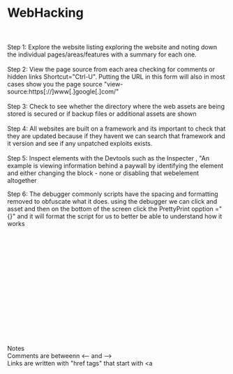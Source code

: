# WebHacking
<br><br>
Step 1: Explore the website listing exploring the website and noting down the individual pages/areas/features with a summary for each one.
<br><br>
Step 2: View the page source from each area checking for comments or hidden links Shortcut="Ctrl-U". Putting the URL in this form will also in most cases show you the page source "view-source:https[://]www[.]google[.]com/"
<br><br>
Step 3: Check to see whether the directory where the web assets are being stored is secured or if backup files or additional assets are shown 
<br><br>
Step 4: All websites are built on a framework and its important to check that they are updated because if they havent we can search that framework and it version and see if any unpatched exploits exists.<br><br>
Step 5: Inspect elements with the Devtools such as the Inspecter , "An example is viewing information behind a paywall by identifying the element and either changing the block - none or disabling that webelement altogether

Step 6: The debugger commonly scripts have the spacing and formatting removed to obfuscate what it does. using the debugger we can click and asset and then on the bottom of the screen click the PrettyPrint opption ="{}" and it will format the script for us to better be able to understand how it works



<br><br><br><br><br><br><br><br><br><br><br><br><br><br><br>
Notes<br>
Comments are betweenn <-- and --> <br>
Links are written with "href tags" that start with <a <br>
